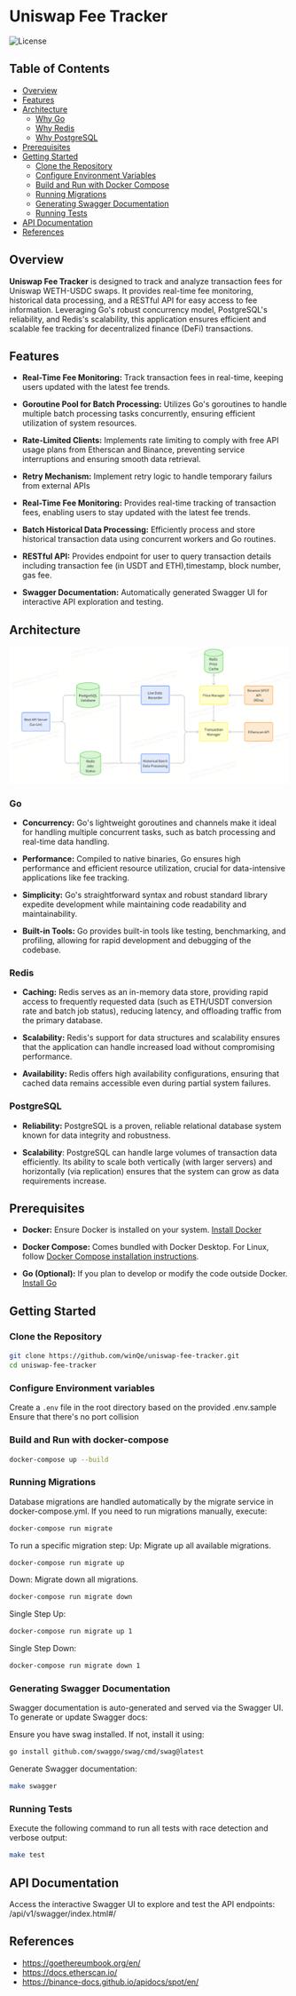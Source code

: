 # Uniswap Fee Tracker

![License](https://img.shields.io/badge/license-Apache-blue.svg)

## Table of Contents

- [Overview](#overview)
- [Features](#features)
- [Architecture](#architecture)
  - [Why Go](#why-go)
  - [Why Redis](#why-redis)
  - [Why PostgreSQL](#why-postgresql)
- [Prerequisites](#prerequisites)
- [Getting Started](#getting-started)
  - [Clone the Repository](#clone-the-repository)
  - [Configure Environment Variables](#configure-environment-variables)
  - [Build and Run with Docker Compose](#build-and-run-with-docker-compose)
  - [Running Migrations](#running-migrations)
  - [Generating Swagger Documentation](#generating-swagger-documentation)
  - [Running Tests](#running-tests)
- [API Documentation](#api-documentation)
- [References](#references)

## Overview

**Uniswap Fee Tracker** is designed to track and analyze transaction fees for Uniswap WETH-USDC swaps. It provides real-time fee monitoring, historical data processing, and a RESTful API for easy access to fee information. Leveraging Go's robust concurrency model, PostgreSQL's reliability, and Redis's scalability, this application ensures efficient and scalable fee tracking for decentralized finance (DeFi) transactions.

## Features

- **Real-Time Fee Monitoring:** Track transaction fees in real-time, keeping users updated with the latest fee trends.

- **Goroutine Pool for Batch Processing:** Utilizes Go's goroutines to handle multiple batch processing tasks concurrently, ensuring efficient utilization of system resources.
  
- **Rate-Limited Clients:** Implements rate limiting to comply with free API usage plans from Etherscan and Binance, preventing service interruptions and ensuring smooth data retrieval.

- **Retry Mechanism:** Implement retry logic to handle temporary failurs from external APIs

- **Real-Time Fee Monitoring:** Provides real-time tracking of transaction fees, enabling users to stay updated with the latest fee trends.

- **Batch Historical Data Processing:** Efficiently process and store historical transaction data using concurrent workers and Go routines.

- **RESTful API:** Provides endpoint for user to query transaction details including transaction fee (in USDT and ETH),timestamp, block number, gas fee.

- **Swagger Documentation:** Automatically generated Swagger UI for interactive API exploration and testing.

## Architecture

![System Architecture](./docs/images/system_architecture.png)
### Go

- **Concurrency:** Go's lightweight goroutines and channels make it ideal for handling multiple concurrent tasks, such as batch processing and real-time data handling.
  
- **Performance:** Compiled to native binaries, Go ensures high performance and efficient resource utilization, crucial for data-intensive applications like fee tracking.

- **Simplicity:** Go's straightforward syntax and robust standard library expedite development while maintaining code readability and maintainability.

- **Built-in Tools:** Go provides built-in tools like testing, benchmarking, and profiling, allowing for rapid development and debugging of the codebase.

### Redis
- **Caching:** Redis serves as an in-memory data store, providing rapid access to frequently requested data (such as ETH/USDT conversion rate and batch job status), reducing latency, and offloading traffic from the primary database.
  
- **Scalability:** Redis's support for data structures and scalability ensures that the application can handle increased load without compromising performance.

- **Availability:** Redis offers high availability configurations, ensuring that cached data remains accessible even during partial system failures.


### PostgreSQL

- **Reliability:** PostgreSQL is a proven, reliable relational database system known for data integrity and robustness.
  
- **Scalability**: PostgreSQL can handle large volumes of transaction data efficiently. Its ability to scale both vertically (with larger servers) and horizontally (via replication) ensures that the system can grow as data requirements increase.


## Prerequisites

- **Docker:** Ensure Docker is installed on your system. [Install Docker](https://docs.docker.com/get-docker/)
  
- **Docker Compose:** Comes bundled with Docker Desktop. For Linux, follow [Docker Compose installation instructions](https://docs.docker.com/compose/install/).

- **Go (Optional):** If you plan to develop or modify the code outside Docker. [Install Go](https://golang.org/doc/install)

## Getting Started

### Clone the Repository

```bash
git clone https://github.com/winQe/uniswap-fee-tracker.git
cd uniswap-fee-tracker
```
### Configure Environment variables

Create a `.env` file in the root directory based on the provided .env.sample
Ensure that there's no port collision

### Build and Run with docker-compose
```bash
docker-compose up --build
```
### Running Migrations
Database migrations are handled automatically by the migrate service in docker-compose.yml. If you need to run migrations manually, execute:

```bash
docker-compose run migrate
```
To run a specific migration step:
Up: Migrate up all available migrations.
```bash
docker-compose run migrate up
```
Down: Migrate down all migrations.
```bash
docker-compose run migrate down
```
Single Step Up:
```bash
docker-compose run migrate up 1
```
Single Step Down:
```bash
docker-compose run migrate down 1
```
### Generating Swagger Documentation
Swagger documentation is auto-generated and served via the Swagger UI. To generate or update Swagger docs:

Ensure you have swag installed. If not, install it using:

```bash
go install github.com/swaggo/swag/cmd/swag@latest
```
Generate Swagger documentation:

```bash
make swagger
```
### Running Tests
Execute the following command to run all tests with race detection and verbose output:

```bash
make test
```

## API Documentation
Access the interactive Swagger UI to explore and test the API endpoints:
/api/v1/swagger/index.html#/

## References
* https://goethereumbook.org/en/
* https://docs.etherscan.io/
* https://binance-docs.github.io/apidocs/spot/en/
